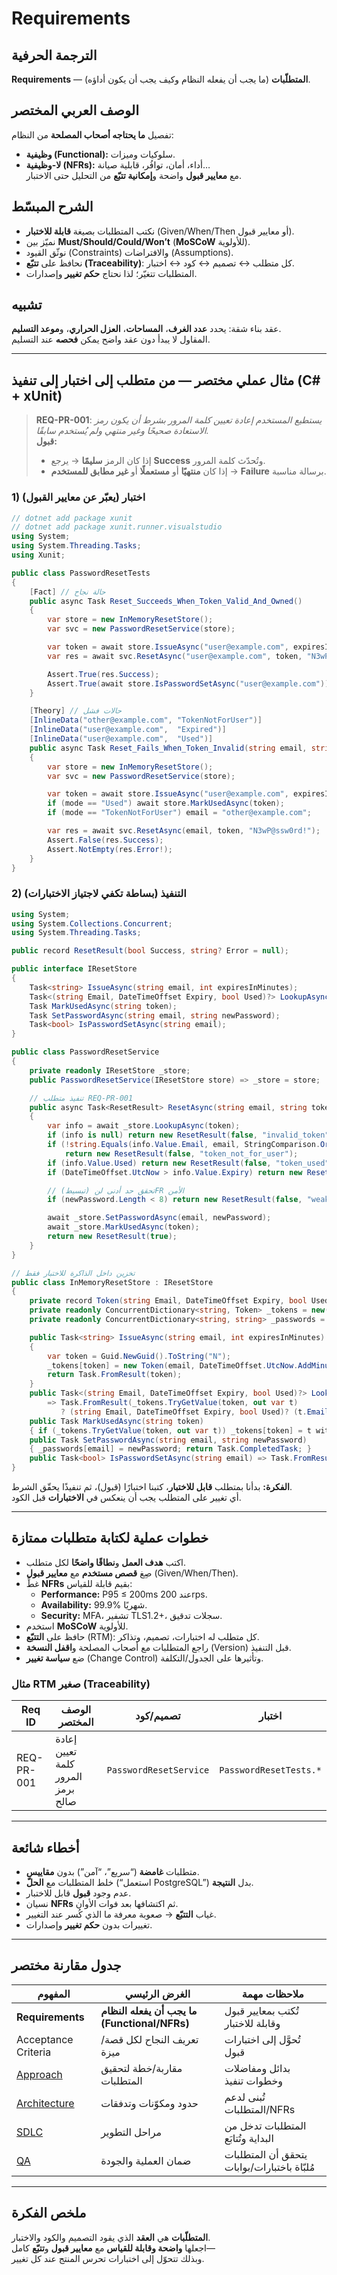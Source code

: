 # **Requirements**

## الترجمة الحرفية  
**Requirements** — **المتطلّبات** (ما يجب أن يفعله النظام وكيف يجب أن يكون أداؤه).

## الوصف العربي المختصر  
تفصيل **ما يحتاجه أصحاب المصلحة** من النظام:  
- **وظيفية (Functional):** سلوكيات وميزات.  
- **لا-وظيفية (NFRs):** أداء، أمان، توافُر، قابلية صيانة…  
مع **معايير قبول** واضحة و**إمكانية تتبّع** من التحليل حتى الاختبار.

## الشرح المبسّط  
- نكتب المتطلبات بصيغة **قابلة للاختبار** (Given/When/Then أو معايير قبول).  
- نميّز بين **Must/Should/Could/Won’t** (**MoSCoW** للأولوية).  
- نوثّق القيود (Constraints) والافتراضات (Assumptions).  
- نحافظ على **تتبّع (Traceability)**: كل متطلب ↔ تصميم ↔ كود ↔ اختبار.  
- المتطلبات تتغيّر؛ لذا نحتاج **حكم تغيير** وإصدارات.

## تشبيه  
عقد بناء شقة: يحدد **عدد الغرف**، **المساحات**، **العزل الحراري**، و**موعد التسليم**.  
المقاول لا يبدأ دون عقد واضح يمكن **فحصه** عند التسليم.

---

## مثال عملي مختصر — من متطلب إلى اختبار إلى تنفيذ (C# + xUnit)

> **REQ-PR-001**: *يستطيع المستخدم إعادة تعيين كلمة المرور بشرط أن يكون رمز الاستعادة صحيحًا وغير منتهي ولم يُستخدم سابقًا.*  
> **قبول:**  
> - إذا كان الرمز **سليمًا** → يرجع **Success** وتُحدّث كلمة المرور.  
> - إذا كان **منتهيًا** أو **مستعملًا** أو **غير مطابق للمستخدم** → **Failure** برسالة مناسبة.

### 1) اختبار (يعبّر عن معايير القبول)

```csharp
// dotnet add package xunit
// dotnet add package xunit.runner.visualstudio
using System;
using System.Threading.Tasks;
using Xunit;

public class PasswordResetTests
{
    [Fact] // حالة نجاح
    public async Task Reset_Succeeds_When_Token_Valid_And_Owned()
    {
        var store = new InMemoryResetStore();
        var svc = new PasswordResetService(store);

        var token = await store.IssueAsync("user@example.com", expiresInMinutes: 15);
        var res = await svc.ResetAsync("user@example.com", token, "N3wP@ssw0rd!");

        Assert.True(res.Success);
        Assert.True(await store.IsPasswordSetAsync("user@example.com"));
    }

    [Theory] // حالات فشل
    [InlineData("other@example.com", "TokenNotForUser")]
    [InlineData("user@example.com",  "Expired")]
    [InlineData("user@example.com",  "Used")]
    public async Task Reset_Fails_When_Token_Invalid(string email, string mode)
    {
        var store = new InMemoryResetStore();
        var svc = new PasswordResetService(store);

        var token = await store.IssueAsync("user@example.com", expiresInMinutes: 0); // ينتهي فورًا
        if (mode == "Used") await store.MarkUsedAsync(token);
        if (mode == "TokenNotForUser") email = "other@example.com";

        var res = await svc.ResetAsync(email, token, "N3wP@ssw0rd!");
        Assert.False(res.Success);
        Assert.NotEmpty(res.Error!);
    }
}
```

### 2) التنفيذ (بساطة تكفي لاجتياز الاختبارات)
```csharp
using System;
using System.Collections.Concurrent;
using System.Threading.Tasks;

public record ResetResult(bool Success, string? Error = null);

public interface IResetStore
{
    Task<string> IssueAsync(string email, int expiresInMinutes);
    Task<(string Email, DateTimeOffset Expiry, bool Used)?> LookupAsync(string token);
    Task MarkUsedAsync(string token);
    Task SetPasswordAsync(string email, string newPassword);
    Task<bool> IsPasswordSetAsync(string email);
}

public class PasswordResetService
{
    private readonly IResetStore _store;
    public PasswordResetService(IResetStore store) => _store = store;

    // تنفيذ متطلب REQ-PR-001
    public async Task<ResetResult> ResetAsync(string email, string token, string newPassword)
    {
        var info = await _store.LookupAsync(token);
        if (info is null) return new ResetResult(false, "invalid_token");
        if (!string.Equals(info.Value.Email, email, StringComparison.OrdinalIgnoreCase))
            return new ResetResult(false, "token_not_for_user");
        if (info.Value.Used) return new ResetResult(false, "token_used");
        if (DateTimeOffset.UtcNow > info.Value.Expiry) return new ResetResult(false, "token_expired");

        // (تبسيط) تحقق حد أدنى لنFR الأمن
        if (newPassword.Length < 8) return new ResetResult(false, "weak_password");

        await _store.SetPasswordAsync(email, newPassword);
        await _store.MarkUsedAsync(token);
        return new ResetResult(true);
    }
}

// تخزين داخل الذاكرة للاختبار فقط
public class InMemoryResetStore : IResetStore
{
    private record Token(string Email, DateTimeOffset Expiry, bool Used);
    private readonly ConcurrentDictionary<string, Token> _tokens = new();
    private readonly ConcurrentDictionary<string, string> _passwords = new();

    public Task<string> IssueAsync(string email, int expiresInMinutes)
    {
        var token = Guid.NewGuid().ToString("N");
        _tokens[token] = new Token(email, DateTimeOffset.UtcNow.AddMinutes(expiresInMinutes), false);
        return Task.FromResult(token);
    }
    public Task<(string Email, DateTimeOffset Expiry, bool Used)?> LookupAsync(string token)
        => Task.FromResult(_tokens.TryGetValue(token, out var t)
           ? (string Email, DateTimeOffset Expiry, bool Used)? (t.Email, t.Expiry, t.Used) : null);
    public Task MarkUsedAsync(string token)
    { if (_tokens.TryGetValue(token, out var t)) _tokens[token] = t with { Used = true }; return Task.CompletedTask; }
    public Task SetPasswordAsync(string email, string newPassword)
    { _passwords[email] = newPassword; return Task.CompletedTask; }
    public Task<bool> IsPasswordSetAsync(string email) => Task.FromResult(_passwords.ContainsKey(email));
}
```

**الفكرة:** بدأنا بمتطلب **قابل للاختبار**، كتبنا اختبارًا (قبول)، ثم تنفيذًا يحقّق الشرط.  
أي تغيير على المتطلب يجب أن ينعكس في **الاختبارات** قبل الكود.

---

## خطوات عملية لكتابة متطلبات ممتازة
- اكتب **هدف العمل** و**نطاقًا واضحًا** لكل متطلب.  
- صِغ **قصص مستخدم** مع **معايير قبول** (Given/When/Then).  
- غطِّ **NFRs** بقيم قابلة للقياس:  
  - **Performance:** P95 ≤ 200ms عند 200rps.  
  - **Availability:** 99.9% شهريًا.  
  - **Security:** MFA، تشفير TLS1.2+، سجلات تدقيق.  
- استخدم **MoSCoW** للأولوية.  
- حافظ على **التتبّع** (RTM): كل متطلب له اختبارات، تصميم، وتذاكر.  
- راجع المتطلبات مع أصحاب المصلحة و**اقفل النسخة** (Version) قبل التنفيذ.  
- ضع **سياسة تغيير** (Change Control) وتأثيرها على الجدول/التكلفة.

### مثال RTM صغير (Traceability)
| Req ID     | الوصف المختصر                     | تصميم/كود              | اختبار                 |
| ---------- | --------------------------------- | ---------------------- | ---------------------- |
| REQ-PR-001 | إعادة تعيين كلمة المرور برمز صالح | `PasswordResetService` | `PasswordResetTests.*` |

---

## أخطاء شائعة
- متطلبات **غامضة** (“سريع”، “آمن”) بدون **مقاييس**.  
- خلط المتطلبات مع **الحلّ** (“استعمل PostgreSQL”) بدل **النتيجة**.  
- عدم وجود **قبول** قابل للاختبار.  
- نسيان **NFRs** ثم اكتشافها بعد فوات الأوان.  
- غياب **التتبّع** → صعوبة معرفة ما الذي كُسر عند التغيير.  
- تغييرات بدون **حكم تغيير** وإصدارات.

---

## جدول مقارنة مختصر

| المفهوم                         | الغرض الرئيسي                                | ملاحظات مهمة                              |
| ------------------------------- | -------------------------------------------- | ----------------------------------------- |
| **Requirements**                | **ما يجب أن يفعله النظام (Functional/NFRs)** | تُكتب بمعايير قبول وقابلة للاختبار         |
| Acceptance Criteria             | تعريف النجاح لكل قصة/ميزة                    | تُحوَّل إلى اختبارات قبول                    |
| [Approach](approach.md)         | مقاربة/خطة لتحقيق المتطلبات                  | بدائل ومفاضلات وخطوات تنفيذ               |
| [Architecture](architecture.md) | حدود ومكوّنات وتدفقات                         | تُبنى لدعم المتطلبات/NFRs                  |
| [SDLC](sdlc.md)                 | مراحل التطوير                                | المتطلبات تدخل من البداية وتُتابَع          |
| [QA](qa.md)                     | ضمان العملية والجودة                         | يتحقق أن المتطلبات مُلبّاة باختبارات/بوابات |

---

## ملخص الفكرة  
**المتطلّبات** هي **العقد** الذي يقود التصميم والكود والاختبار.  
اجعلها **واضحة وقابلة للقياس** مع **معايير قبول** و**تتبّع** كامل—  
وبذلك تتحوّل إلى اختبارات تحرس المنتج عند كل تغيير.
